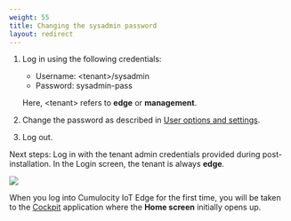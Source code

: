 ```yaml
---
weight: 55
title: Changing the sysadmin password
layout: redirect
---
```


1. Log in using the following credentials:<br>
	- Username: &#60;tenant&#62;/sysadmin
	- Password: sysadmin-pass

	Here, &#60;tenant&#62; refers to **edge** or **management**.  

2. Change the password as described in [User options and settings](/users-guide/getting-started/#user-settings).

3. Log out.

Next steps: Log in with the tenant admin credentials provided during post-installation. In the Login screen, the tenant is always **edge**.
<br>

<img src="/images/edge/edge-login-with-tenantid.png" name="Login screen"/>

When you log into Cumulocity IoT Edge for the first time, you will be taken to the [Cockpit](/users-guide/cockpit#overview) application where the **Home screen** initially opens up.